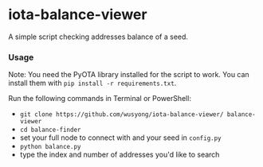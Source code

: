 # iota-balance-viewer
A simple script checking addresses balance of a seed.

### Usage
Note: You need the PyOTA library installed for the script to work.
You can install them with `pip install -r requirements.txt`.

Run the following commands in Terminal or PowerShell:

* `git clone https://github.com/wusyong/iota-balance-viewer/ balance-viewer`
* `cd balance-finder`
* set your full node to connect with and your seed in `config.py`
* `python balance.py`
* type the index and number of addresses you'd like to search
